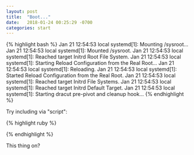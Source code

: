 ```yaml
---
layout: post
title:  "Boot..."
date:   2018-01-24 00:25:29 -0700
categories: start
---
```

{% highlight bash %}
    Jan 21 12:54:53 local systemd[1]: Mounting /sysroot...
    Jan 21 12:54:53 local systemd[1]: Mounted /sysroot.
    Jan 21 12:54:53 local systemd[1]: Reached target Initrd Root File System.
    Jan 21 12:54:53 local systemd[1]: Starting Reload Configuration from the Real Root...
    Jan 21 12:54:53 local systemd[1]: Reloading.
    Jan 21 12:54:53 local systemd[1]: Started Reload Configuration from the Real Root.
    Jan 21 12:54:53 local systemd[1]: Reached target Initrd File Systems.
    Jan 21 12:54:53 local systemd[1]: Reached target Initrd Default Target.
    Jan 21 12:54:53 local systemd[1]: Starting dracut pre-pivot and cleanup hook...
{% endhighlight %}

Try including via "script":

{% highlight ruby %}
<script src="https://gist.githubusercontent.com/qubitrenegade/2ff70cc63346a09c2374262e1075564c/raw/3c2d08dcac19f5d5cfbee2453b656417bbb8edd8/vfio-pci-override.sh"> </script>
{% endhighlight %}

This thing on?
